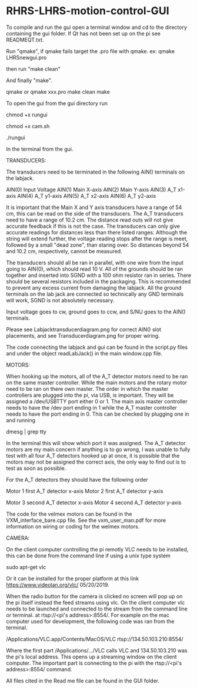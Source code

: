 # RHRS-LHRS-motion-control-GUI

To compile and run the gui open a terminal window and cd to the
directory containing the gui folder. If Qt has not been set up on the pi see READMEQT.txt.

Run "qmake", if qmake fails
target the .pro file with qmake. 
ex: qmake LHRSnewgui.pro

then run "make clean"

And finally "make". 



qmake  or qmake xxx.pro
make clean
make



To open the gui from the gui directory run

chmod +x rungui 

chmod +x cam.sh

./rungui

In the terminal from the gui.



TRANSDUCERS:

The transducers need to be terminated in the following AIN() terminals on the labjack. 

AIN(0) Input Voltage
AIN(1) Main X-axis
AIN(2) Main Y-axis
AIN(3) A_T x1-axis 
AIN(4) A_T y1-axis
AIN(5) A_T x2-axis
AIN(6) A_T y2-axis

It is important that the Main X and Y axis transducers have a range of 54 cm, this can be read on the side of the transducers. The A_T transducers need to have a range of 10.2 cm. The distance read outs will not give accurate feedback if this is not the case. The transducers can only give accurate readings for distances less than there listed ranges. Although the string will extend further, the voltage reading stops after the range is meet, followed by a small "dead zone", than staring over. So distances beyond 54 and 10.2 cm, respectively, cannot be measured.

The transducers should all be ran in parallel, with one wire from the input going to AIN(0), which should read 10 V. All of the grounds should be ran together and inserted into SGND with a 100 ohm resistor ran in series. There should be several resistors included in the packaging. This is recommended to prevent any excess current from damaging the labjack. All the ground terminals on the lab jack are connected so technically any GND terminals will work, SGND is not absolutely necessary. 

Input voltage goes to cw, ground goes to ccw, and S/NU goes to the AIN() terminals.

Please see Labjacktransducerdiagram.png for correct AIN() slot placements, and see Transducerdiagram.png for proper wiring. 

The code connecting the labjack and gui can be found in the script.py files and under the object readLabJack() in the main window.cpp file. 


MOTORS:

When hooking up the motors, all of the A_T detector motors need to be ran on the same master controller. While the main motors and the rotary motor need to be ran on there own master. The order in which the master controllers are plugged into the pi, via USB, is important. They will be assigned a /dev/USBTTY port either 0 or 1. The main axis master controller needs to have the /dev port ending in 1 while the A_T master controller needs to have the port ending in 0. This can be checked by plugging one in and running
 
dmesg | grep tty

In the terminal this will show which port it was assigned. 
The A_T detector motors are my main concern if anything is to go wrong, I was unable to fully test with all four A_T detectors hooked up at once, it is possible that the motors may not be assigned the correct axis, the only way to find out is to test as soon as possible.

For the A_T detectors they should have the following order

Motor 1  first A_T detector x-axis 
Motor 2  first A_T detector y-axis

Motor 3  second A_T detector x-axis
Motor 4  second A_T detector y-axis

The code for the velmex motors can be found in the VXM_interface_bare.cpp file.
See the vxm_user_man.pdf for more information on wiring or coding for the welmex motors.

CAMERA:

On the client computer controlling the pi remotly VLC needs to be installed, this can be done from the command line if using a unix type system 

sudo apt-get vlc

Or it can be installed for the proper platform at this link https://www.videolan.org/vlc/ 05/20/2019.

When the radio button for the camera is clicked no screen will pop up on the pi itself instead the feed streams using vlc. On the client computer vlc needs to be launched and connected to the stream from the command line or terminal. at rtsp://<pi's address>:8554/. For example on the mac computer used for development, the following code was ran from the terminal.

/Applications/VLC.app/Contents/MacOS/VLC rtsp://134.50.103.210:8554/

Where the first part /Applications/.../VLC calls VLC and 134.50.103.210 was the pi's local address. This opens up a streaming window on the client computer. The important part is connecting to the pi with the rtsp://<pi's address>:8554/ command.

All files cited in the Read me file can be found in the GUI folder.


